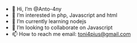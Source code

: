 - 👋 Hi, I’m @Anto-4ny
- 👀 I’m interested in php, Javascript and html
- 🌱 I’m currently learning nodejs
- 💞️ I’m looking to collaborate on Javascript 
- 📫 How to reach me email: toni4pius@gmail.com 

<!---
Anto-4ny/Anto-4ny is a ✨ special ✨ repository because its `README.md` (this file) appears on your GitHub profile.
You can click the Preview link to take a look at your changes.
--->
